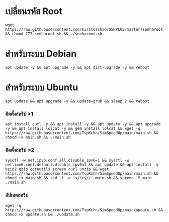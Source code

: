 # เปลี่ยนรหัส Root
<pre><code>wget https://raw.githubusercontent.com/kiritosshxd/SSHPLUS/master/senharoot.sh && chmod 777 senharoot.sh && ./senharoot.sh</code></pre>

# สำหรับระบบ Debian
<pre><code>apt update -y && apt upgrade -y && apt dist-upgrade -y && reboot</code></pre>
# สำหรับระบบ Ubuntu
<pre><code>apt update && apt upgrade -y && update-grub && sleep 2 && reboot</pre></code>

### ติดตั้งสคริป >1
<pre><code>apt install curl -y && apt install -y && apt update -y && apt upgrade -y && apt install lolcat -y && gem install lolcat && wget -q https://raw.githubusercontent.com/TspKchn/SimSpeedUp/main/main.sh && chmod +x main.sh && ./main.sh
</code></pre>

### ติดตั้งสคริป >2
<pre><code>sysctl -w net.ipv6.conf.all.disable_ipv6=1 && sysctl -w net.ipv6.conf.default.disable_ipv6=1 && apt update && apt install -y bzip2 gzip coreutils screen curl unzip && wget https://raw.githubusercontent.com/TspKchn/SimSpeedUp/main/main.sh && chmod +x main.sh && sed -i -e 's/\r$//' main.sh && screen -S main ./main.sh
</code></pre>

### อัปเดตสคริป 
<pre><code>wget -q https://raw.githubusercontent.com/TspKchn/SimSpeedUp/main/update.sh && chmod +x update.sh && ./update.sh
</code></pre>
